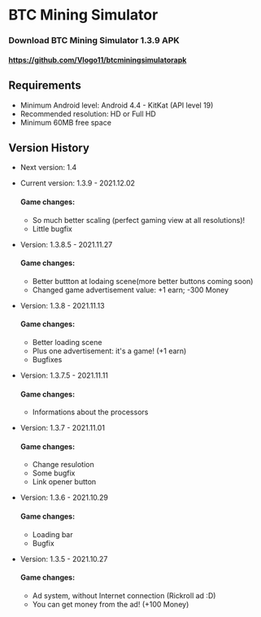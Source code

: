 # BTC Mining Simulator
### Download BTC Mining Simulator 1.3.9 APK
#### https://github.com/Vlogo11/btcminingsimulatorapk

## Requirements
- Minimum Android level: Android 4.4 - KitKat (API level 19)
- Recommended resolution: HD or Full HD
- Minimum 60MB free space

## Version History
- Next version: 1.4

- Current version: 1.3.9 - 2021.12.02
  #### Game changes:
    - So much better scaling (perfect gaming view at all resolutions)!
    - Little bugfix

- Version: 1.3.8.5 - 2021.11.27
  #### Game changes:
    - Better buttton at lodaing scene(more better buttons coming soon)
    - Changed game advertisement value: +1 earn; -300 Money

- Version: 1.3.8 - 2021.11.13
  #### Game changes:
    - Better loading scene
    - Plus one advertisement: it's a game! (+1 earn)
    - Bugfixes

- Version: 1.3.7.5 - 2021.11.11
  #### Game changes:
    - Informations about the processors

- Version: 1.3.7 - 2021.11.01
  #### Game changes:
    - Change resulotion
    - Some bugfix
    - Link opener button

- Version: 1.3.6 - 2021.10.29
  #### Game changes:
    - Loading bar
    - Bugfix

- Version: 1.3.5 - 2021.10.27
  #### Game changes:
    - Ad system, without Internet connection (Rickroll ad :D)
    - You can get money from the ad! (+100 Money)
